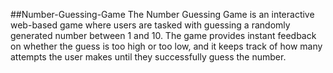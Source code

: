 ##Number-Guessing-Game
The Number Guessing Game is an interactive web-based game where users are tasked with guessing a randomly generated number between 1 and 10. The game provides instant feedback on whether the guess is too high or too low, and it keeps track of how many attempts the user makes until they successfully guess the number.
